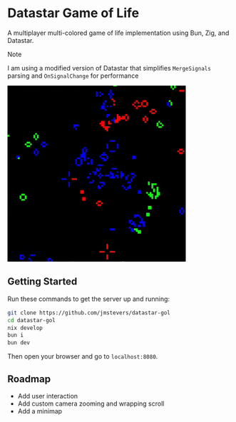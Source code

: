# Datastar Game of Life

A multiplayer multi-colored game of life implementation using Bun, Zig, and Datastar.

> [!NOTE]  
> I am using a modified version of Datastar that simplifies `MergeSignals` parsing and `OnSignalChange` for performance

![](https://github.com/jmstevers/datastar-gol/blob/main/showcase.gif)

## Getting Started

Run these commands to get the server up and running:

```bash
git clone https://github.com/jmstevers/datastar-gol
cd datastar-gol
nix develop
bun i
bun dev
```

Then open your browser and go to `localhost:8080`.

## Roadmap

- Add user interaction
- Add custom camera zooming and wrapping scroll
- Add a minimap
